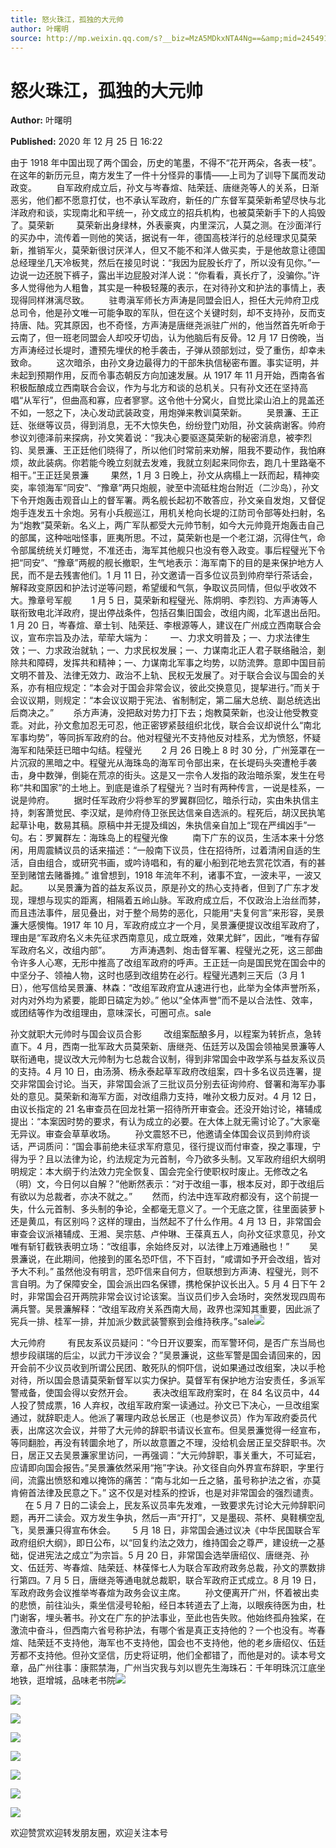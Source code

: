 ```yaml
---
title: 怒火珠江，孤独的大元帅
author: 叶曙明
source: http://mp.weixin.qq.com/s?__biz=MzA5MDkxNTA4Ng==&amp;mid=2454910465&amp;idx=1&amp;sn=5705bfbb8adc0fe84df8726633dbb062&amp;chksm=87a23e60b0d5b776d0cedc3c80562a99523b88864ac8819f80fe7245b6a571de48868415a7a2#rd
---
```


# 怒火珠江，孤独的大元帅

**Author:** 叶曙明

**Published:** 2020 年 12 月 25 日 16:22

由于 1918 年中国出现了两个国会，历史的笔墨，不得不“花开两朵，各表一枝”。在这年的新历元旦，南方发生了一件十分怪异的事情——上司为了训导下属而发动政变。        自军政府成立后，孙文与岑春煊、陆荣廷、唐继尧等人的关系，日渐恶劣，他们都不愿意打仗，也不承认军政府，新任的广东督军莫荣新希望尽快与北洋政府和谈，实现南北和平统一，孙文成立的招兵机构，也被莫荣新手下的人捣毁了。莫荣新         莫荣新出身绿林，外表豪爽，内里深沉，人莫之测。在沙面洋行的买办中，流传着一则他的笑话，据说有一年，德国高枝洋行的总经理求见莫荣新，推销军火，莫荣新很讨厌洋人，但又不能不和洋人做买卖，于是他故意让德国总经理坐几天冷板凳，然后在接见时说：“我因为屁股长疔了，所以没有见你。”一边说一边还脱下裤子，露出半边屁股对洋人说：“你看看，真长疔了，没骗你。”许多人觉得他为人粗鲁，其实是一种极轻蔑的表示，在对待孙文和护法的事情上，表现得同样淋漓尽致。        驻粤滇军师长方声涛是同盟会旧人，担任大元帅府卫戍总司令，他是孙文唯一可能争取的军队，但在这个关键时刻，却不支持孙，反而支持唐、陆。究其原因，也不奇怪，方声涛是唐继尧派驻广州的，他当然首先听命于云南了，但一班老同盟会人却咬牙切齿，认为他脑后有反骨。12 月 17 日傍晚，当方声涛经过长堤时，遭预先埋伏的枪手袭击，子弹从颈部划过，受了重伤，却幸未致命。        这次暗杀，由孙文身边最得力的干部朱执信秘密布置。事实证明，并未起到预期作用，反而令事态朝反方向加速发展。从 1917 年 11 月开始，西南各省积极酝酿成立西南联合会议，作为与北方和谈的总机关。只有孙文还在坚持高唱“从军行”，但曲高和寡，应者寥寥。这令他十分窝火，自觉比梁山泊上的晁盖还不如，一怒之下，决心发动武装政变，用炮弹来教训莫荣新。        吴景濂、王正廷、张继等议员，得到消息，无不大惊失色，纷纷登门劝阻，孙文装病谢客。帅府参议刘德泽前来探病，孙文笑着说：“我决心要驱逐莫荣新的秘密消息，被李烈钧、吴景濂、王正廷他们晓得了，所以他们时常前来劝解，阻我不要动作，我怕麻烦，故此装病。你若能今晚立刻就去发难，我就立刻起来同你去，跑几十里路毫不相干。”王正廷吴景濂         果然，1 月 3 日晚上，孙文从病榻上一跃而起，精神奕奕，率领海军“同安”、“豫章”两只炮舰，驶至中流砥柱炮台附近（二沙岛），孙文下令开炮轰击观音山上的督军署。两名舰长起初不敢答应，孙文亲自发炮，又督促炮手连发五十余炮。另有小兵舰巡江，用机关枪向长堤的江防司令部等处扫射，名为“炮教”莫荣新。名义上，两广军队都受大元帅节制，如今大元帅竟开炮轰击自己的部属，这种咄咄怪事，匪夷所思。不过，莫荣新也是一个老江湖，沉得住气，命令部属统统关灯睡觉，不准还击，海军其他舰只也没有卷入政变。事后程璧光下令把“同安”、“豫章”两舰的舰长撤职，生气地表示：海军南下的目的是来保护地方人民，而不是去残害他们。1 月 11 日，孙文邀请一百多位议员到帅府举行茶话会，解释政变原因和护法讨逆等问题，希望缓和气氛，争取议员同情，但似乎收效不大。豫章号军舰        1 月 5 日，莫荣新和程璧光、陈炯明、李烈钧、方声涛等人联衔致电北洋政府，提出停战条件，包括召集旧国会，改组内阁，北军退出岳阳。1 月 20 日，岑春煊、章士钊、陆荣廷、李根源等人，建议在广州成立西南联合会议，宣布宗旨及办法，荦荦大端为：        一、力求文明普及；一、力求法律生效；一、力求政治就轨；一、力求民权发展；一、力谋南北正人君子联络融洽，剗除共和障碍，发挥共和精神；一、力谋南北军事之均势，以防流弊。意即中国目前文明不普及、法律无效力、政治不上轨、民权无发展了。对于联合会议与国会的关系，亦有相应规定：“本会对于国会非常会议，彼此交换意见，提挈进行。”而关于会议议期，则规定：“本会议议期于宪法、省制制定，第二届大总统、副总统选出后商决之。”        杀方声涛，没把敌对势力打下去；炮教莫荣新，也没让他受教变乖。对此，孙文愈加忍无可忍，他正密锣紧鼓组织北伐，联合会议却说什么“南北军事均势”，等同拆军政府的台。他对程璧光不支持他反对桂系，尤为愤怒，怀疑海军和陆荣廷已暗中勾结。程璧光        2 月 26 日晚上 8 时 30 分，广州笼罩在一片沉寂的黑暗之中。程璧光从海珠岛的海军司令部出来，在长堤码头突遭枪手袭击，身中数弹，倒毙在荒凉的街头。这是又一宗令人发指的政治暗杀案，发生在号称“共和国家”的土地上。到底是谁杀了程璧光？当时有两种传言，一说是桂系，一说是帅府。        据时任军政府少将参军的罗翼群回忆，暗杀行动，实由朱执信主持，刺客萧觉民、李汉斌，是帅府侍卫张民达信亲自选派的。程死后，胡汉民执笔起草讣电，数易其稿。原稿中并无提及缉凶，朱执信亲自加上“现在严缉凶手”一句。右：罗翼群左：海珠岛上的程璧光像          南下广东的议员，生活本来十分悠闲，用周震鳞议员的话来描述：“一般南下议员，住在招待所，过着清闲自适的生活，自由组合，或研究书画，或吟诗唱和，有的雇小船到花地去赏花饮酒，有的甚至到赌馆去赌番摊。” 谁曾想到，1918 年流年不利，诸事不宜，一波未平，一波又起。        以吴景濂为首的益友系议员，原是孙文的热心支持者，但到了广东才发现，理想与现实的距离，相隔着五岭山脉。军政府成立后，不仅政治上治丝而棼，而且违法事件，层见叠出，对于整个局势的恶化，只能用“夫复何言”来形容，吴景濂大感懊悔。1917 年 10 月，军政府成立才一个月，吴景濂便提议改组军政府了，理由是“军政府名义未先征求西南意见，成立既难，效果尤鲜”，因此，“唯有存留军政府名义，改组内部”。        方声涛遇刺、炮击督军署、程璧光之死，这三部曲令许多人心寒，无形中推高了改组军政府的呼声。王正廷一向是国民党在国会中的中坚分子、领袖人物，这时也感到改组势在必行。程璧光遇刺三天后（3 月 1 日），他写信给吴景濂、林森：“改组军政府宜从速进行也，此举为全体声誉所系，对内对外均为紧要，能即日碻定为妙。” 他以“全体声誉”而不是以合法性、效率，或团结等作为改组理由，意味深长，可圈可点。sale

孙文就职大元帅时与国会议员合影         改组案酝酿多月，以程案为转折点，急转直下。4 月，西南一批军政大员莫荣新、唐继尧、伍廷芳以及国会领袖吴景濂等人联衔通电，提议改大元帅制为七总裁合议制，得到非常国会中政学系与益友系议员的支持。4 月 10 日，由汤漪、杨永泰起草军政府改组案，四十多名议员连署，提交非常国会讨论。当天，非常国会派了三批议员分别去征询帅府、督署和海军办事处的意见。莫荣新和海军方面，对改组鼎力支持，唯孙文极力反对。4 月 12 日，由议长指定的 21 名审查员在回龙社第一招待所开审查会。还没开始讨论，褚辅成提出：“本案因时势的要求，有认为成立的必要。在大体上就无需讨论了。”大家毫无异议。审查会草草收场。        孙文震怒不已，他邀请全体国会议员到帅府谈话，严词质问：“国会事前绝未征求军府意见，径行提议而付审查，揆之事理，宁得为乎？且以法律为论，约法规定为元首制，今乃欲多头制。又军政府组织大纲明明规定：本大纲于约法效力完全恢复、国会完全行使职权时废止。无修改之名（明）文，今日何以自解？”他断然表示：“对于改组一事，根本反对，即于改组后有欲以为总裁者，亦决不就之。”        然而，约法中连军政府都没有，这个前提一失，什么元首制、多头制的争论，全都毫无意义了。一个无底之筐，往里面装萝卜还是黄瓜，有区别吗？这样的理由，当然起不了什么作用。4 月 13 日，非常国会审查会议派褚辅成、王湘、吴宗慈、卢仲琳、王葆真五人，向孙文征求意见，孙文唯有斩钉截铁表明立场：“改组事，余始终反对，以法律上万难通融也！”        吴景濂说，在此期间，他接到的匿名恐吓信，不下百封，“咸谓如予开会改组，皆对予大不利。” 虽然他没有明言，恐吓信来自何方，但联想到方声涛、程璧光，则不言自明。为了保障安全，国会派出四名保镖，携枪保护议长出入。5 月 4 日下午 2 时，非常国会召开两院非常会议讨论该案。当议员们步入会场时，突然发现四周布满兵警。吴景濂解释：“改组军政府关系西南大局，政界也深知其重要，因此派了宪兵一排、桂军一排，并加派少数武装警察到会维持秩序。”sale![](https://mmbiz.qpic.cn/mmbiz_jpg/PJWG74pLsMaJHqo89GyssmW0Nve0mkhhfCzMd0UiaiawHzVb5aQiaerFrwoFO3JhdDjg6lAAoGQE3ia7kzl8AnGHAA/640)

大元帅府         有民友系议员疑问：“今日开议要案，而军警环伺，是否广东当局也想步段祺瑞的后尘，以武力干涉议会？”吴景濂说，这些军警是国会请回来的，因开会前不少议员收到所谓公民团、敢死队的恫吓信，说如果通过改组案，决以手枪对待，所以国会恳请莫荣新督军以实力保护。莫督军有保护地方治安责任，多派军警戒备，使国会得以安然开会。        表决改组军政府案时，在 84 名议员中，44 人投了赞成票，16 人弃权，改组军政府案一读通过。孙文已下决心，一旦改组案通过，就辞职走人。他派了署理内政总长居正（也是参议员）作为军政府委员代表，出席这次会议，并带了大元帅的辞职书请议长宣布。但吴景濂觉得一经宣布，等同翻脸，再没有转圜余地了，所以故意置之不理，没给机会居正呈交辞职书。次日，居正又去吴景濂家里访问，一再强调：“大元帅辞职，事关重大，不可延宕，应请即向国会报告。”吴景濂依然采用“拖”字诀。孙文径自向外界宣布辞职，字里行间，流露出愤怒和难以掩饰的痛苦：“南与北如一丘之貉，虽号称护法之省，亦莫肯俯首法律及民意之下。” 这不仅是对桂系的控诉，也是对非常国会的强烈谴责。        在 5 月 7 日的二读会上，民友系议员率先发难，一致要求先讨论大元帅辞职问题，再开二读会。双方发生争执，然后一声“开打”，又是墨砚、茶杯、臭鞋横空乱飞，吴景濂只得宣布休会。       5 月 18 日，非常国会通过议决《中华民国联合军政府组织大纲》，即日公布，以“回复约法之效力，维持国会之尊严，建设统一之基础，促进宪法之成立”为宗旨。5 月 20 日，非常国会选举唐绍仪、唐继尧、孙文、伍廷芳、岑春煊、陆荣廷、林葆怿七人为联合军政府政务总裁，孙文的票数排行第四。7 月 5 日，唐继尧等通电就总裁职，联合军政府正式成立。8 月 19 日，军政府政务会议推举岑春煊为政务会议主席。        孙文便离开广州，怀着被出卖的悲愤，前往汕头，乘坐信浸号轮船，经日本转道去了上海，以眼疾待医为由，杜门谢客，埋头著书。孙文在广东的护法事业，至此也告失败。他始终孤舟独桨，在激流中奋斗，但西南六省号称护法，有哪个省是真正支持他的？一个也没有。岑春煊、陆荣廷不支持他，海军也不支持他，国会也不支持他，他的老乡唐绍仪、伍廷芳都不支持他。但孙文坚信，历史将证明，他们全都错了，而他是对的。读本号文章，品广州往事：康熙禁海，广州当灾我与刘以鬯先生海珠石：千年明珠沉江底坐地铁，逛增城，品味老书院![](https://mmbiz.qpic.cn/mmbiz_jpg/PJWG74pLsMaJHqo89GyssmW0Nve0mkhhouqTiaeNx9VQp2wLEl3yc95jqNwIKNVPsCllKvmTE3oHZibic1eqX7f0A/640)

![](https://mmbiz.qpic.cn/mmbiz_jpg/PJWG74pLsMaJHqo89GyssmW0Nve0mkhhtvTqDXibQuguf1iaTAOmRTwaOyzv7I6fSEFdMdn73gYkwBqxyFGpjSAg/640)

![](https://mmbiz.qpic.cn/mmbiz_jpg/PJWG74pLsMaJHqo89GyssmW0Nve0mkhhJIFq8ErCYsoTluSwj2ClK14SiaHmUMYy7DT4FlhdW2xXx3oRSCwyI3g/640)

![](https://mmbiz.qpic.cn/mmbiz_jpg/PJWG74pLsMaJHqo89GyssmW0Nve0mkhhkmzKkbDRaHywxzLhQxlLn8xdf8OaynDHBStydnIXLHVnrxnBGXicYvQ/640)

![](https://mmbiz.qpic.cn/mmbiz_jpg/PJWG74pLsMaJHqo89GyssmW0Nve0mkhhCZduQSuOnJ8AEW52ojleDm7p8AbWG3Q6QGBjfHCIGfw1fjAxkroV4Q/640)

![](https://mmbiz.qpic.cn/mmbiz_jpg/PJWG74pLsMaJHqo89GyssmW0Nve0mkhhPRB8eIm9smDlBJSShw9KrwbdZQibFEynhfdWmTtucQcgNSsYTcicyGvw/640)

![](https://mmbiz.qpic.cn/mmbiz_jpg/PJWG74pLsMaJHqo89GyssmW0Nve0mkhhON7pU1K37N9DiaXAQeqn8TXNr7mJ2FpqpSrmxra80CNYp2bGb5cuRaQ/640)

![](https://mmbiz.qpic.cn/mmbiz_jpg/PJWG74pLsMaJHqo89GyssmW0Nve0mkhhb8ftMXKUnyN1WbpCuOIwF5w1EEiadKjpvy8n34Kz9HuEPLRzrTE3PdQ/640)

欢迎赞赏欢迎转发朋友圈，欢迎关注本号
